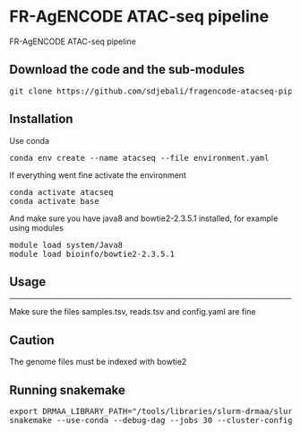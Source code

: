 # FR-AgENCODE ATAC-seq pipeline
FR-AgENCODE ATAC-seq pipeline

## Download the code and the sub-modules
<pre>
git clone https://github.com/sdjebali/fragencode-atacseq-pipeline.git
</pre>

## Installation
Use conda
<pre>
conda env create --name atacseq --file environment.yaml
</pre>

If everything went fine activate the environment
<pre>
conda activate atacseq
conda activate base
</pre>

And make sure you have java8 and bowtie2-2.3.5.1 installed, for example using modules
<pre>
module load system/Java8
module load bioinfo/bowtie2-2.3.5.1
</pre>


## Usage
**************************************
Make sure the files samples.tsv, reads.tsv and config.yaml are fine

## Caution
The genome files must be indexed with bowtie2


## Running snakemake
<pre>
export DRMAA_LIBRARY_PATH="/tools/libraries/slurm-drmaa/slurm-drmaa-1.0.7/lib/libdrmaa.so"
snakemake --use-conda --debug-dag --jobs 30 --cluster-config cluster.yaml --drmaa " --mem-per-cpu={cluster.mem}000 --mincpus={threads} --time={cluster.time} -J {cluster.name} -N 1=1" --configfile config.yaml -n -p
</pre>

